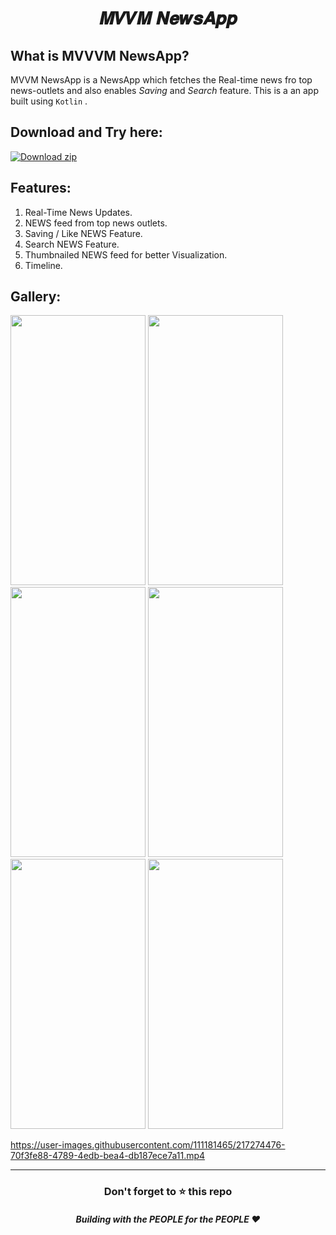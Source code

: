 # <p align="center">𝑴𝑽𝑽𝑴 𝑵𝒆𝒘𝒔𝑨𝒑𝒑</P>
## What is MVVVM NewsApp?
MVVM NewsApp is a NewsApp which fetches the Real-time news fro top news-outlets and also enables *Saving* and *Search* feature.
This is a an app built using `Kotlin` .

## Download and Try here:
[![Download zip](https://custom-icon-badges.herokuapp.com/badge/-Download-blue?style=for-the-badge&logo=download&logoColor=white "Download zip")]([https://github.com/DenverCoder1/readme-download-button-action/archive/1.0.1.zip](https://drive.google.com/file/d/1qf-zGXq8qHITQcTtmf8eJ75tzi7gChHK/view?usp=share_link))

## Features:
1) Real-Time News Updates.
2) NEWS feed from top news outlets.
3) Saving / Like NEWS Feature. 
4) Search NEWS Feature.
5) Thumbnailed NEWS feed for better Visualization.
6) Timeline.



## Gallery:
<kbd><img width="216" height="432" src="https://user-images.githubusercontent.com/110724849/219089214-a6ff1259-8d8e-4933-a386-fe0132946da0.png"  /></kbd>
<kbd><img width="216" height="432" src="https://user-images.githubusercontent.com/110724849/219089380-13d16667-99b9-43c6-8e6d-51c3d4211e33.png"  /></kbd>
<kbd><img width="216" height="432" src="https://user-images.githubusercontent.com/110724849/219089417-699229bc-ee5d-478a-8b7a-25a30dcc2dc6.png"  /></kbd>
<kbd><img width="216" height="432" src="https://user-images.githubusercontent.com/110724849/219089458-3f65de5a-e930-4a33-b6fc-56b180a33a67.png"  /></kbd>
<kbd><img width="216" height="432" src="https://user-images.githubusercontent.com/110724849/219089495-6533a61c-1af3-45a0-a4bd-c5576d45e4b9.png"  /></kbd>
<kbd><img width="216" height="432" src="https://user-images.githubusercontent.com/110724849/219089535-10e4e3db-b073-4162-92b2-32ba4632dd95.png"  /></kbd>



https://user-images.githubusercontent.com/111181465/217274476-70f3fe88-4789-4edb-bea4-db187ece7a11.mp4










---
<div align="center">
    <h3>Don't forget to ⭐ this repo</h3>
    <h5>Building with the PEOPLE for the PEOPLE ❤️</h5>
</div>
